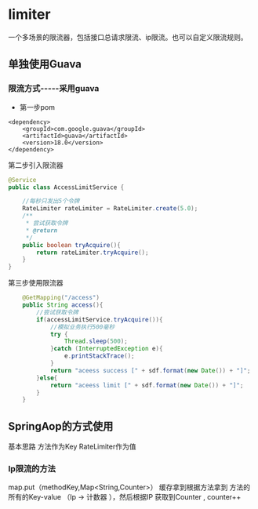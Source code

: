 # limiter

一个多场景的限流器，包括接口总请求限流、ip限流。也可以自定义限流规则。


## 单独使用Guava
### 


### 限流方式-----采用guava

* 第一步pom
```
<dependency>
    <groupId>com.google.guava</groupId>
    <artifactId>guava</artifactId>
    <version>18.0</version>
</dependency>

```
第二步引入限流器
```java
@Service
public class AccessLimitService {

    //每秒只发出5个令牌
    RateLimiter rateLimiter = RateLimiter.create(5.0);
    /**
     * 尝试获取令牌
     * @return
     */
    public boolean tryAcquire(){
        return rateLimiter.tryAcquire();
    }
}
```
第三步使用限流器
```java
    @GetMapping("/access")
    public String access(){
        //尝试获取令牌
        if(accessLimitService.tryAcquire()){
            //模拟业务执行500毫秒
            try {
                Thread.sleep(500);
            }catch (InterruptedException e){
                e.printStackTrace();
            }
            return "aceess success [" + sdf.format(new Date()) + "]";
        }else{
            return "aceess limit [" + sdf.format(new Date()) + "]";
        }
    }
```


## SpringAop的方式使用
基本思路 方法作为Key RateLimiter作为值



### Ip限流的方法
map.put（methodKey,Map<String,Counter>） 
缓存拿到根据方法拿到 方法的所有的Key-value （Ip -> 计数器 ），然后根据IP 获取到Counter , counter++

